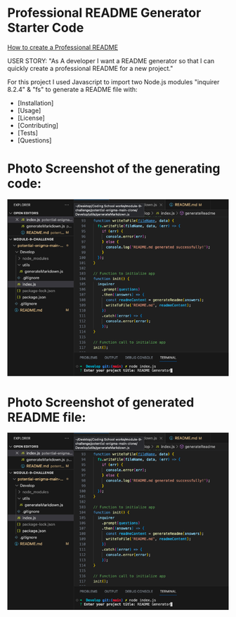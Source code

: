 # Professional README Generator Starter Code

[How to create a Professional README](https://coding-boot-camp.github.io/full-stack/github/professional-readme-guide)

USER STORY: "As A developer I want a README generator so that I can quickly create a professional README for a new project."

For this project I used Javascript to import two Node.js modules "inquirer 8.2.4" & "fs" to generate a README file with:

- [Installation]
- [Usage]
- [License]
- [Contributing]
- [Tests]
- [Questions]

# Photo Screenshot of the generating code:

![Alt text](<../Assets/ReadME Code Snippet.png>)

# Photo Screenshot of generated README file:

![Alt text](<../Assets/ReadME Code Snippet.png>) 
